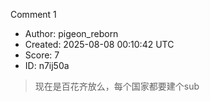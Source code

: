 Comment 1

- Author: pigeon_reborn
- Created: 2025-08-08 00:10:42 UTC
- Score: 7
- ID: n7ij50a

> 现在是百花齐放么，每个国家都要建个sub
